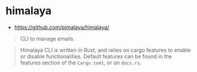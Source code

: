 # himalaya

- https://github.com/pimalaya/himalaya/

> CLI to manage emails

> Himalaya CLI is written in Rust, and relies on cargo features to enable or disable functionalities. Default features can be found in the features section of the `Cargo.toml`, or on `docs.rs`.

